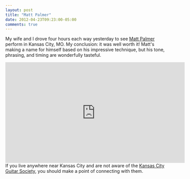 ```yaml
---
layout: post
title: "Matt Palmer"
date: 2012-04-23T09:23:00-05:00
comments: true
---
```

My wife and I drove four hours each way yesterday to see <a href="http://www.mattpalmerguitar.com/">Matt Palmer</a> perform in Kansas City, MO. My conclusion: it was well worth it! Matt's making a name for himself based on his impressive technique, but his tone, phrasing, and timing are wonderfully tasteful.
<iframe width="560" height="315" src="http://www.youtube.com/embed/M7v7zPYh37k" frameborder="0" allowfullscreen></iframe>
If you live anywhere near Kansas City and are not aware of the <a href="http://www.kansascityguitarsociety.org/">Kansas City Guitar Society</a>, you should make a point of connecting with them.
